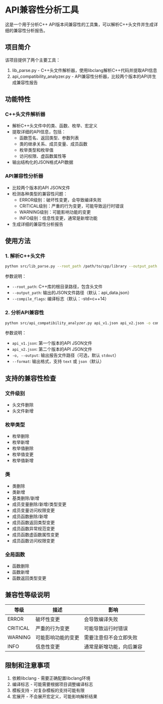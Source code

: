 # API兼容性分析工具

这是一个用于分析C++ API版本间兼容性的工具集，可以解析C++头文件并生成详细的兼容性分析报告。

## 项目简介

该项目提供了两个主要工具：

1. lib_parse.py - C++头文件解析器，使用libclang解析C++代码并提取API信息
2. api_compatibility_analyzer.py - API兼容性分析器，比较两个版本的API并生成兼容性报告

## 功能特性

### C++头文件解析器 
- 解析C++头文件中的类、函数、枚举、宏定义
- 提取详细的API信息，包括：
  - 函数签名、返回类型、参数列表
  - 类的继承关系、成员变量、成员函数
  - 枚举类型和枚举值
  - 访问权限、虚函数属性等
- 输出结构化的JSON格式API数据

### API兼容性分析器 
- 比较两个版本的API JSON文件
- 检测各种类型的兼容性问题：
  - ERROR级别：破坏性变更，会导致编译失败
  - CRITICAL级别：严重的行为变更，可能导致运行时错误
  - WARNING级别：可能影响功能的变更
  - INFO级别：信息性变更，通常是新增功能
- 生成详细的兼容性分析报告

## 使用方法

### 1. 解析C++头文件

```bash
python src/lib_parse.py --root_path /path/to/cpp/library --output_path api_v1.json
```

参数说明：
- `--root_path`: C++库的根目录路径，包含头文件
- `--output_path`: 输出的JSON文件路径（默认：api_data.json）
- `--compile_flags`: 编译标志（默认：-std=c++14）

### 2. 分析API兼容性

```bash
python src/api_compatibility_analyzer.py api_v1.json api_v2.json -o compatibility_report.json
```

参数说明：
- `api_v1.json`: 第一个版本的API JSON文件
- `api_v2.json`: 第二个版本的API JSON文件
- `-o, --output`: 输出报告文件路径（可选，默认 `stdout`）
- `--format`: 输出格式，支持 `text` 或 `json`（默认）


## 支持的兼容性检查

### 文件级别
- 头文件删除
- 头文件新增

### 枚举类型
- 枚举删除
- 枚举新增
- 枚举值删除
- 枚举值变更
- 枚举值新增

### 类
- 类删除
- 类新增
- 基类删除/新增
- 成员变量删除/新增/类型变更
- 成员变量访问权限变更
- 成员函数删除/新增
- 成员函数返回类型变更
- 成员函数异常规范变更
- 成员函数虚函数属性变更
- 成员函数访问权限变更

### 全局函数
- 函数删除
- 函数新增
- 函数返回类型变更

## 兼容性等级说明

| 等级 | 描述 | 影响 |
|------|------|------|
| ERROR | 破坏性变更 | 会导致编译失败 |
| CRITICAL | 严重的行为变更 | 可能导致运行时错误 |
| WARNING | 可能影响功能的变更 | 需要注意但不会立即失败 |
| INFO | 信息性变更 | 通常是新增功能，向后兼容 |

## 限制和注意事项

1. 依赖libclang - 需要正确配置libclang环境
2. 编译标志 - 可能需要根据项目调整编译标志
3. 模板支持 - 对复杂模板的支持可能有限
4. 宏展开 - 不会展开宏定义，可能影响解析结果
